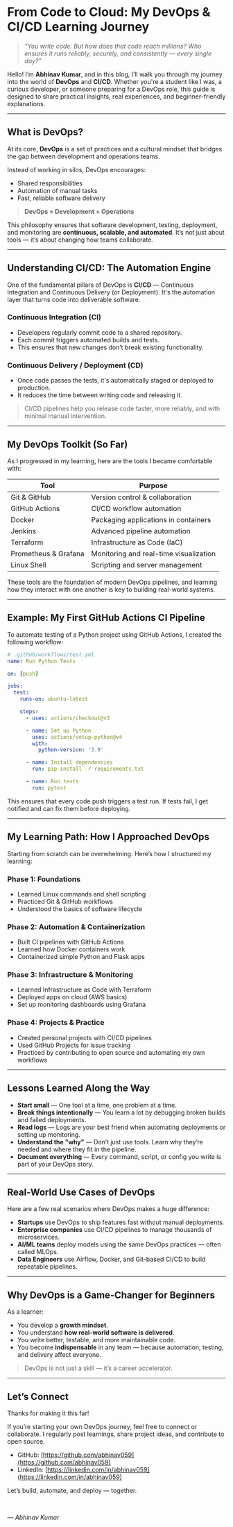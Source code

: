 
# From Code to Cloud: My DevOps & CI/CD Learning Journey

> _“You write code. But how does that code reach millions? Who ensures it runs reliably, securely, and consistently — every single day?”_

Hello! I’m **Abhinav Kumar**, and in this blog, I’ll walk you through my journey into the world of **DevOps** and **CI/CD**. Whether you're a student like I was, a curious developer, or someone preparing for a DevOps role, this guide is designed to share practical insights, real experiences, and beginner-friendly explanations.

---

## What is DevOps?

At its core, **DevOps** is a set of practices and a cultural mindset that bridges the gap between development and operations teams.

Instead of working in silos, DevOps encourages:
- Shared responsibilities
- Automation of manual tasks
- Fast, reliable software delivery

> **DevOps = Development + Operations**

This philosophy ensures that software development, testing, deployment, and monitoring are **continuous, scalable, and automated**. It’s not just about tools — it’s about changing how teams collaborate.

---

## Understanding CI/CD: The Automation Engine

One of the fundamental pillars of DevOps is **CI/CD** — Continuous Integration and Continuous Delivery (or Deployment). It's the automation layer that turns code into deliverable software.

### Continuous Integration (CI)
- Developers regularly commit code to a shared repository.
- Each commit triggers automated builds and tests.
- This ensures that new changes don’t break existing functionality.

### Continuous Delivery / Deployment (CD)
- Once code passes the tests, it's automatically staged or deployed to production.
- It reduces the time between writing code and releasing it.

> CI/CD pipelines help you release code faster, more reliably, and with minimal manual intervention.

---

## My DevOps Toolkit (So Far)

As I progressed in my learning, here are the tools I became comfortable with:

| Tool                  | Purpose                                 |
|-----------------------|-----------------------------------------|
| Git & GitHub          | Version control & collaboration         |
| GitHub Actions        | CI/CD workflow automation               |
| Docker                | Packaging applications in containers    |
| Jenkins               | Advanced pipeline automation            |
| Terraform             | Infrastructure as Code (IaC)            |
| Prometheus & Grafana  | Monitoring and real-time visualization  |
| Linux Shell           | Scripting and server management         |

These tools are the foundation of modern DevOps pipelines, and learning how they interact with one another is key to building real-world systems.

---

## Example: My First GitHub Actions CI Pipeline

To automate testing of a Python project using GitHub Actions, I created the following workflow:

```yaml
# .github/workflows/test.yml
name: Run Python Tests

on: [push]

jobs:
  test:
    runs-on: ubuntu-latest

    steps:
      - uses: actions/checkout@v3

      - name: Set up Python
        uses: actions/setup-python@v4
        with:
          python-version: '3.9'

      - name: Install dependencies
        run: pip install -r requirements.txt

      - name: Run tests
        run: pytest
````

This ensures that every code push triggers a test run. If tests fail, I get notified and can fix them before deploying.

---

## My Learning Path: How I Approached DevOps

Starting from scratch can be overwhelming. Here’s how I structured my learning:

### Phase 1: Foundations

* Learned Linux commands and shell scripting
* Practiced Git & GitHub workflows
* Understood the basics of software lifecycle

### Phase 2: Automation & Containerization

* Built CI pipelines with GitHub Actions
* Learned how Docker containers work
* Containerized simple Python and Flask apps

### Phase 3: Infrastructure & Monitoring

* Learned Infrastructure as Code with Terraform
* Deployed apps on cloud (AWS basics)
* Set up monitoring dashboards using Grafana

### Phase 4: Projects & Practice

* Created personal projects with CI/CD pipelines
* Used GitHub Projects for issue tracking
* Practiced by contributing to open source and automating my own workflows

---

## Lessons Learned Along the Way

* **Start small** — One tool at a time, one problem at a time.
* **Break things intentionally** — You learn a lot by debugging broken builds and failed deployments.
* **Read logs** — Logs are your best friend when automating deployments or setting up monitoring.
* **Understand the "why"** — Don’t just use tools. Learn why they’re needed and where they fit in the pipeline.
* **Document everything** — Every command, script, or config you write is part of your DevOps story.

---

## Real-World Use Cases of DevOps

Here are a few real scenarios where DevOps makes a huge difference:

* **Startups** use DevOps to ship features fast without manual deployments.
* **Enterprise companies** use CI/CD pipelines to manage thousands of microservices.
* **AI/ML teams** deploy models using the same DevOps practices — often called MLOps.
* **Data Engineers** use Airflow, Docker, and Git-based CI/CD to build repeatable pipelines.

---

## Why DevOps is a Game-Changer for Beginners

As a learner:

* You develop a **growth mindset**.
* You understand **how real-world software is delivered**.
* You write better, testable, and more maintainable code.
* You become **indispensable** in any team — because automation, testing, and delivery affect everyone.

> DevOps is not just a skill — it’s a career accelerator.

---

## Let’s Connect

Thanks for making it this far!

If you’re starting your own DevOps journey, feel free to connect or collaborate. I regularly post learnings, share project ideas, and contribute to open source.

* GitHub: [https://github.com/abhinav059](https://github.com/abhinav059)
* LinkedIn: [https://linkedin.com/in/abhinav059](https://linkedin.com/in/abhinav059)

Let’s build, automate, and deploy — together.

<br>

*— Abhinav Kumar*
